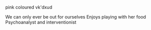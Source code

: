 pink coloured vk'dxud

We can only ever be out for ourselves
Enjoys playing with her food
Psychoanalyst and interventionist
